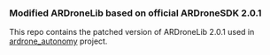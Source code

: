 ### Modified ARDroneLib based on official ARDroneSDK 2.0.1

This repo contains the patched version of ARDroneLib 2.0.1 used in [ardrone_autonomy](https://github.com/AutonomyLab/ardrone_autonomy) project.


